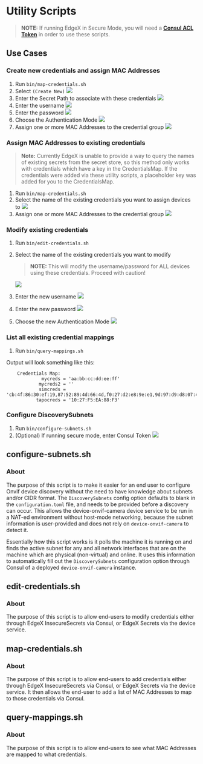 # Utility Scripts

> **NOTE:** If running EdgeX in Secure Mode, you will need a **[Consul ACL Token](https://docs.edgexfoundry.org/2.1/security/Ch-Secure-Consul/#how-to-get-consul-acl-token)**
> in order to use these scripts.

## Use Cases
### Create new credentials and assign MAC Addresses
1. Run `bin/map-credentials.sh`
2. Select `(Create New)`
   ![](images/create_new.png)
3. Enter the Secret Path to associate with these credentials
   ![](images/secret_path.png)
4. Enter the username
   ![](images/set_username.png)
5. Enter the password
   ![](images/set_password.png)
6. Choose the Authentication Mode
   ![](images/auth_mode.png)
7. Assign one or more MAC Addresses to the credential group
   ![](images/assign_mac.png)

### Assign MAC Addresses to existing credentials
> **Note:** Currently EdgeX is unable to provide a way to query the names of existing secrets from the secret store, so this method
> only works with credentials which have a key in the CredentialsMap. If the credentials were added via these
> utility scripts, a placeholder key was added for you to the CredentialsMap.

1. Run `bin/map-credentials.sh`
2. Select the name of the existing credentials you want to assign devices to
   ![](images/select_creds.png)
3. Assign one or more MAC Addresses to the credential group
   ![](images/assign_mac_2.png)

### Modify existing credentials
1. Run `bin/edit-credentials.sh`
2. Select the name of the existing credentials you want to modify
    > **NOTE:** This will modify the username/password for ALL devices using these credentials. Proceed with caution!

    ![](images/pick_creds_2.png)

3. Enter the new username
   ![](images/username_change.png)
4. Enter the new password
   ![](images/password_change.png)
5. Choose the new Authentication Mode
   ![](images/auth_mode_2.png)


### List all existing credential mappings
1. Run `bin/query-mappings.sh`

Output will look something like this:
```
    Credentials Map:
             mycreds = 'aa:bb:cc:dd:ee:ff'
            mycreds2 = ''
            simcreds = 'cb:4f:86:30:ef:19,87:52:89:4d:66:4d,f0:27:d2:e8:9e:e1,9d:97:d9:d8:07:4b,99:70:6d:f5:c2:16'
           tapocreds = '10:27:F5:EA:88:F3'
```

### Configure DiscoverySubnets
1. Run `bin/configure-subnets.sh`
2. (Optional) If running secure mode, enter Consul Token
   ![](images/consul_acl_sm.png)


## configure-subnets.sh
### About
The purpose of this script is to make it easier for an end user to configure Onvif device discovery
without the need to have knowledge about subnets and/or CIDR format. The `DiscoverySubnets` config
option defaults to blank in the `configuration.toml` file, and needs to be provided before a discovery can occur.
This allows the device-onvif-camera device service to be run in a NAT-ed environment without host-mode networking,
because the subnet information is user-provided and does not rely on `device-onvif-camera` to detect it.

Essentially how this script works is it polls the machine it is running on and finds the active subnet for
any and all network interfaces that are on the machine which are physical (non-virtual) and online.
It uses this information to automatically fill out the `DiscoverySubnets` configuration option through Consul of a deployed
`device-onvif-camera` instance.

## edit-credentials.sh
### About
The purpose of this script is to allow end-users to modify credentials either through
EdgeX InsecureSecrets via Consul, or EdgeX Secrets via the device service.

## map-credentials.sh
### About
The purpose of this script is to allow end-users to add credentials either through
EdgeX InsecureSecrets via Consul, or EdgeX Secrets via the device service. It then allows the
end-user to add a list of MAC Addresses to map to those credentials via Consul.

## query-mappings.sh
### About
The purpose of this script is to allow end-users to see what MAC Addresses are
mapped to what credentials.

